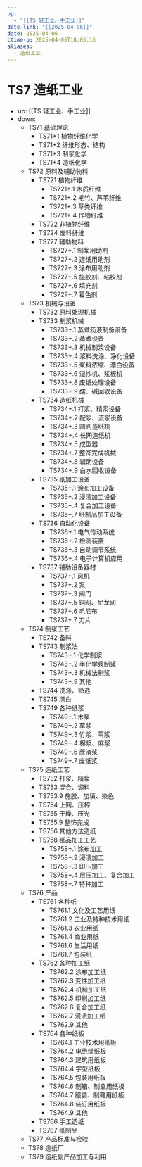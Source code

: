 ```yaml
---
up:
  - "[[TS 轻工业、手工业]]"
date-link: "[[2025-04-06]]"
date: 2025-04-06
ctime-p: 2025-04-06T18:05:16
aliases:
  - 造纸工业
---
```


# TS7 造纸工业

- up: [[TS 轻工业、手工业]]
- down:	
	- TS71 基础理论
		- TS71+1 植物纤维化学
		- TS71+2 纤维形态、结构
		- TS71+3 制浆化学
		- TS71+4 造纸化学
	- TS72 原料及辅助物料
		- TS721 植物纤维
			- TS721+.1 木质纤维
			- TS721+.2 毛竹、芦苇纤维
			- TS721+.3 草类纤维
			- TS721+.4 作物纤维
		- TS722 非植物纤维
		- TS724 废料纤维
		- TS727 辅助物料
			- TS727+.1 制浆用助剂
			- TS727+.2 造纸用助剂
			- TS727+.3 涂布用助剂
			- TS727+.5 施胶剂、粘胶剂
			- TS727+.6 填充剂
			- TS727+.7 着色剂
	- TS73 机械与设备
		- TS732 原料处理机械
		- TS733 制浆机械
			- TS733+.1 蒸煮药液制备设备
			- TS733+.2 蒸煮设备
			- TS733+.3 机械制浆设备
			- TS733+.4 浆料洗涤、净化设备
			- TS733+.5 浆料浓缩、漂白设备
			- TS733+.6 湿抄机、浆板机
			- TS733+.8 废纸处理设备
			- TS733+.9 酸、碱回收设备
		- TS734 造纸机械
			- TS734+.1 打浆、精浆设备
			- TS734+.2 配浆、流浆设备
			- TS734+.3 圆网造纸机
			- TS734+.4 长网造纸机
			- TS734+.5 成型器
			- TS734+.7 整饰完成机械
			- TS734+.8 辅助设备
			- TS734+.9 白水回收设备
		- TS735 纸加工设备
			- TS735+.1 涂布加工设备
			- TS735+.2 浸渍加工设备
			- TS735+.4 复合加工设备
			- TS735+.7 纸制品加工设备
		- TS736 自动化设备
			- TS736+.1 电气传动系统
			- TS736+.2 检测装置
			- TS736+.3 自动调节系统
			- TS736+.4 电子计算机应用
		- TS737 辅助设备器材
			- TS737+.1 风机
			- TS737+.2 泵
			- TS737+.3 阀门
			- TS737+.5 铜网、尼龙网
			- TS737+.6 毛尼布
			- TS737+.7 刀片
	- TS74 制浆工艺
		- TS742 备料
		- TS743 制浆法
			- TS743+.1 化学制浆
			- TS743+.2 半化学浆制浆
			- TS743+.3 机械法制浆
			- TS743+.9 其他
		- TS744 洗涤、筛选
		- TS745 漂白
		- TS749 各种纸浆
			- TS749+.1 木浆
			- TS749+.2 草浆
			- TS749+.3 竹浆、苇浆
			- TS749+.4 棉浆、麻浆
			- TS749+.6 蔗渣浆
			- TS749+.7 废纸浆
	- TS75 造纸工艺
		- TS752 打浆、精浆
		- TS753 混合、调料
		- TS753.9 施胶、加填、染色
		- TS754 上网、压榨
		- TS755 干燥、压光
		- TS755.9 整饰完成
		- TS756 其他方法造纸
		- TS758 纸品加工工艺
			- TS758+.1 涂布加工
			- TS758+.2 浸渍加工
			- TS758+.3 印压加工
			- TS758+.4 层压加工、复合加工
			- TS758+.7 特种加工
	- TS76 产品
		- TS761 各种纸
			- TS761.1 文化及工艺用纸
			- TS761.2 工业及特种技术用纸
			- TS761.3 农业用纸
			- TS761.4 商业用纸
			- TS761.6 生活用纸
			- TS761.7 包装纸
		- TS762 各种加工纸
			- TS762.2 涂布加工纸
			- TS762.3 变性加工纸
			- TS762.4 机械加工纸
			- TS762.5 印刷加工纸
			- TS762.6 复合加工纸
			- TS762.7 浸渍加工纸
			- TS762.9 其他
		- TS764 各种纸板
			- TS764.1 工业技术用纸板
			- TS764.2 电绝缘纸板
			- TS764.3 建筑用纸板
			- TS764.4 字型纸板
			- TS764.5 包装用纸板
			- TS764.6 制箱、制盒用纸板
			- TS764.7 服装、制鞋用纸板
			- TS764.8 装订用纸板
			- TS764.9 其他
		- TS766 手工造纸
		- TS767 纸制品
	- TS77 产品标准与检验
	- TS78 造纸厂
	- TS79 造纸副产品加工与利用
		
